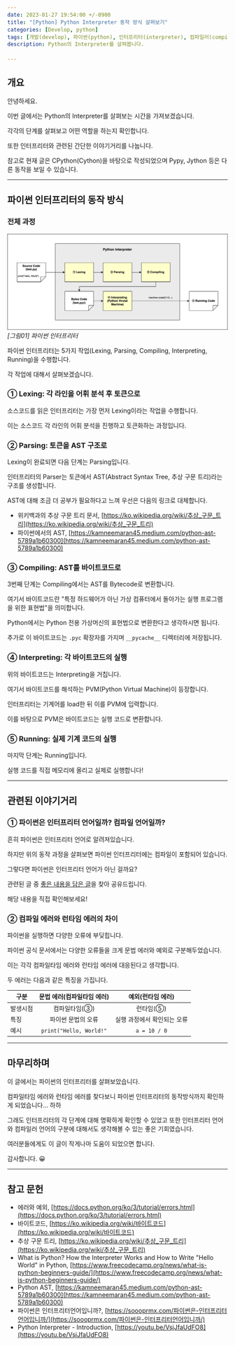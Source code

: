 ```yaml
---
date: 2023-01-27 19:54:00 +/-0900
title: "[Python] Python Interpreter 동작 방식 살펴보기"
categories: [Develop, python]
tags: [개발(develop), 파이썬(python), 인터프리터(interpreter), 컴파일러(compiler), ast(abstract_syntax_tree), 가상머신(virtual_machine), 컴파일타임(compile_time), 런타임(runtime)]
description: Python의 Interpreter를 살펴봅니다.

---
```

## 개요
안녕하세요.

이번 글에서는 Python의 Interpreter를 살펴보는 시간을 가져보겠습니다.

각각의 단계를 살펴보고 어떤 역할을 하는지 확인합니다.

또한 인터프리터와 관련된 간단한 이야기거리를 나눕니다.

참고로 현재 글은 CPython(Cython)을 바탕으로 작성되었으며 Pypy, Jython 등은 다른 동작을 보일 수 있습니다.

---
## 파이썬 인터프리터의 동작 방식

### 전체 과정

![파이썬 인터프리터](/assets/img/develop/3005/3005_01_python_intepreter.png)
_[그림01] 파이썬 인터프리터_

파이썬 인터프리터는 5가지 작업(Lexing, Parsing, Compiling, Interpreting, Running)을 수행합니다.

각 작업에 대해서 살펴보겠습니다.

### ① Lexing: 각 라인을 어휘 분석 후 토큰으로

소스코드를 읽은 인터프리터는 가장 먼저 Lexing이라는 작업을 수행합니다.

이는 소스코드 각 라인의 어휘 분석을 진행하고 토큰화하는 과정입니다.

### ② Parsing: 토큰을 AST 구조로

Lexing이 완료되면 다음 단계는 Parsing입니다.

인터프리터의 Parser는 토큰에서 AST(Abstract Syntax Tree, 추상 구문 트리)라는 구조를 생성합니다.

AST에 대해 조금 더 공부가 필요하다고 느껴 우선은 다음의 링크로 대체합니다.

- 위키백과의 추상 구문 트리 문서, [https://ko.wikipedia.org/wiki/추상_구문_트리](https://ko.wikipedia.org/wiki/추상_구문_트리)
- 파이썬에서의 AST, [https://kamneemaran45.medium.com/python-ast-5789a1b60300](https://kamneemaran45.medium.com/python-ast-5789a1b60300)

### ③ Compiling: AST를 바이트코드로

3번째 단계는 Compiling에서는 AST를 Bytecode로 변환합니다.

여기서 바이트코드란 "특정 하드웨어가 아닌 가상 컴퓨터에서 돌아가는 실행 프로그램을 위한 표현법"을 의미합니다.

Python에서는 Python 전용 가상머신의 표현법으로 변환한다고 생각하시면 됩니다.

추가로 이 바이트코드는 `.pyc` 확장자를 가지며 `__pycache__` 디렉터리에 저장됩니다.

### ④ Interpreting: 각 바이트코드의 실행

위의 바이트코드는 Interpreting을 거칩니다.

여기서 바이트코드를 해석하는 PVM(Python Virtual Machine)이 등장합니다.

인터프리터는 기계어를 load한 뒤 이를 PVM에 입력합니다.

이를 바탕으로 PVM은 바이트코드는 실행 코드로 변환합니다.

### ⑤ Running: 실제 기계 코드의 실행

마지막 단계는 Running입니다.

실행 코드를 직접 메모리에 올리고 실제로 실행합니다!

---

## 관련된 이야기거리

### ① 파이썬은 인터프리터 언어일까? 컴파일 언어일까?

흔히 파이썬은 인터프리터 언어로 알려져있습니다.

하지만 위의 동작 과정을 살펴보면 파이썬 인터프리터에는 컴파일이 포함되어 있습니다.

그렇다면 파이썬은 인터프리터 언어가 아닌 걸까요?

관련된 글 중 [좋은 내용을 담은 글](https://soooprmx.com/파이썬은-인터프리터언어입니까/)을 찾아 공유드립니다.

해당 내용을 직접 확인해보세요!

### ② 컴파일 에러와 런타임 에러의 차이

파이썬을 실행하면 다양한 오류에 부딪힙니다.

파이썬 공식 문서에서는 다양한 오류들을 크게 문법 에러와 예외로 구분해두었습니다.

이는 각각 컴파일타임 에러와 런타임 에러에 대응된다고 생각합니다.

두 에러는 다음과 같은 특징을 가집니다.

구분|문법 에러(컴파일타임 에러)|예외(런타임 에러)
---|:---:|:---:
발생시점|컴파일타임(③)|런타임(⑤)
특징|파이썬 문법의 오류|실행 과정에서 확인되는 오류
예시|`print("Hello, World!"`|`a = 10 / 0`

---
## 마무리하며

이 글에서는 파이썬의 인터프리터를 살펴보았습니다.

컴파일타임 에러와 런타임 에러를 찾다보니 파이썬 인터프리터의 동작방식까지 확인하게 되었습니다... 하하

그래도 인터프리터의 각 단계에 대해 명확하게 확인할 수 있었고 또한 인터프리터 언어와 컴파일러 언어의 구분에 대해서도 생각해볼 수 있는 좋은 기회였습니다.

여러분들에게도 이 글이 작게나마 도움이 되었으면 합니다.

감사합니다. 😀

---
## 참고 문헌
- 에러와 예외, [https://docs.python.org/ko/3/tutorial/errors.html](https://docs.python.org/ko/3/tutorial/errors.html)
- 바이트코드, [https://ko.wikipedia.org/wiki/바이트코드](https://ko.wikipedia.org/wiki/바이트코드)
- 추상 구문 트리, [https://ko.wikipedia.org/wiki/추상_구문_트리](https://ko.wikipedia.org/wiki/추상_구문_트리)
- What is Python? How the Interpreter Works and How to Write "Hello World" in Python, [https://www.freecodecamp.org/news/what-is-python-beginners-guide/](https://www.freecodecamp.org/news/what-is-python-beginners-guide/)
- Python AST, [https://kamneemaran45.medium.com/python-ast-5789a1b60300](https://kamneemaran45.medium.com/python-ast-5789a1b60300)
- 파이썬은 인터프리터언어입니까?, [https://soooprmx.com/파이썬은-인터프리터언어입니까/](https://soooprmx.com/파이썬은-인터프리터언어입니까/)
- Python Interpreter - Introduction, [https://youtu.be/VsjJfaUdFO8](https://youtu.be/VsjJfaUdFO8)
